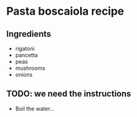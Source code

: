 # Pasta boscaiola recipe


## Ingredients

- rigatoni
- pancetta
- peas
- mushrooms
- onions


## TODO: we need the instructions
- Boil the water... 
